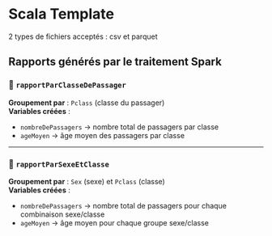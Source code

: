 # Scala Template

2 types de fichiers acceptés : 
csv et parquet

## Rapports générés par le traitement Spark

### 🔹 `rapportParClasseDePassager`
**Groupement par** : `Pclass` (classe du passager)  
**Variables créées** :
- `nombreDePassagers` → nombre total de passagers par classe  
- `ageMoyen` → âge moyen des passagers par classe

---

### 🔹 `rapportParSexeEtClasse`
**Groupement par** : `Sex` (sexe) et `Pclass` (classe)  
**Variables créées** :
- `nombreDePassagers` → nombre total de passagers pour chaque combinaison sexe/classe  
- `ageMoyen` → âge moyen pour chaque groupe sexe/classe



